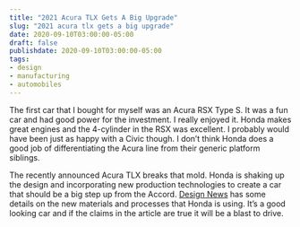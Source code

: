 ```yaml
---
title: "2021 Acura TLX Gets A Big Upgrade"
slug: "2021 acura tlx gets a big upgrade"
date: 2020-09-10T03:00:00-05:00
draft: false
publishdate: 2020-09-10T03:00:00-05:00
tags:
- design
- manufacturing
- automobiles
---
```


The first car that I bought for myself was an Acura RSX Type S. It was a fun car and had good power for the investment. I really enjoyed it. Honda makes great engines and the 4-cylinder in the RSX was excellent. I probably would have been just as happy with a Civic though. I don’t think Honda does a good job of differentiating the Acura line from their generic platform siblings.

The recently announced Acura TLX breaks that mold. Honda is shaking up the design and incorporating new production technologies to create a car that should be a big step up from the Accord. [Design News][1] has some details on the new materials and processes that Honda is using. It’s a good looking car and if the claims in the article are true it will be a blast to drive.

[1]:https://www.designnews.com/automotive-engineering/2021-acura-tlx-exploits-sophisticated-manufacturing-techniques

